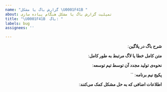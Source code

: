```yaml
---
name: "گزارش باگ یا مشکل \U0001F41B "
about: تمپلیت گزارش باگ یا مشکل هنگام پیاده سازی
title: "\U0001F41B  باگ: "
labels: bug
assignees: ''

---
```


<div dir='rtl'>

**شرح باگ در پلاگین**:



**متن کامل خطا یا لاگ مرتبط به طور کامل**:



**نحوه‌ی تولید مجدد آن توسط تیم توسعه**:



**پکیج نیم برنامه‌**: ``


**اطلاعات اضافی که به حل مشکل کمک می‌کنند**:  

</div>
